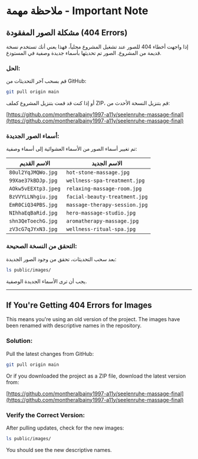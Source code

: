 # ملاحظة مهمة - Important Note

## مشكلة الصور المفقودة (404 Errors)

إذا واجهت أخطاء 404 للصور عند تشغيل المشروع محلياً، فهذا يعني أنك تستخدم نسخة قديمة من المشروع. الصور تم تحديثها بأسماء جديدة وصفية في المستودع.

### الحل:

قم بسحب آخر التحديثات من GitHub:

```bash
git pull origin main
```

أو إذا كنت قد قمت بتنزيل المشروع كملف ZIP، قم بتنزيل النسخة الأحدث من:

[https://github.com/montheralbainy1997-a11y/seelenruhe-massage-final](https://github.com/montheralbainy1997-a11y/seelenruhe-massage-final)

### أسماء الصور الجديدة:

تم تغيير أسماء الصور من الأسماء العشوائية إلى أسماء وصفية:

| الاسم القديم | الاسم الجديد |
|-------------|-------------|
| `80ul2YqJMQWo.jpg` | `hot-stone-massage.jpg` |
| `99Xae37kBDJp.jpg` | `wellness-spa-treatment.jpg` |
| `AOkw5vEEXtp3.jpeg` | `relaxing-massage-room.jpg` |
| `BzVVYLLNhgiu.jpg` | `facial-beauty-treatment.jpg` |
| `EmR0CiQ34PBS.jpg` | `massage-therapy-session.jpg` |
| `NIhhaEqBaRid.jpg` | `hero-massage-studio.jpg` |
| `shn3QeToechG.jpg` | `aromatherapy-massage.jpg` |
| `zV3cG7qJYxN3.jpg` | `wellness-ritual-spa.jpg` |

### التحقق من النسخة الصحيحة:

بعد سحب التحديثات، تحقق من وجود الصور الجديدة:

```bash
ls public/images/
```

يجب أن ترى الأسماء الجديدة الوصفية.

---

## If You're Getting 404 Errors for Images

This means you're using an old version of the project. The images have been renamed with descriptive names in the repository.

### Solution:

Pull the latest changes from GitHub:

```bash
git pull origin main
```

Or if you downloaded the project as a ZIP file, download the latest version from:

[https://github.com/montheralbainy1997-a11y/seelenruhe-massage-final](https://github.com/montheralbainy1997-a11y/seelenruhe-massage-final)

### Verify the Correct Version:

After pulling updates, check for the new images:

```bash
ls public/images/
```

You should see the new descriptive names.
